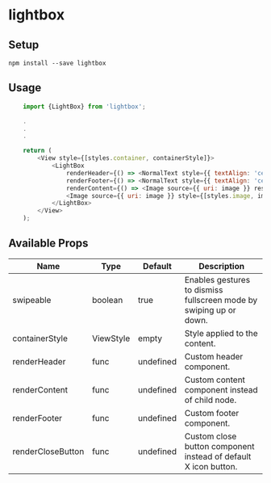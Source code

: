 # lightbox

## Setup

`npm install --save lightbox`

## Usage

```javascript
    import {LightBox} from 'lightbox';

    .
    .
    .

    return (
        <View style={[styles.container, containerStyle]}>
            <LightBox
                renderHeader={() => <NormalText style={{ textAlign: 'center', color: 'white' }}>"HEADER"</NormalText>}
                renderFooter={() => <NormalText style={{ textAlign: 'center', color: 'white' }}>"FOOTER"</NormalText>}
                renderContent={() => <Image source={{ uri: image }} resizeMode={'contain'} style={{width, height: width}}/>}>
                <Image source={{ uri: image }} style={[styles.image, imageStyle]}  />
            </LightBox>
        </View>
    );
```


## Available Props

| Name | Type | Default | Description
| -----|------|---------|------------------
| swipeable | boolean | true | Enables gestures to dismiss fullscreen mode by swiping up or down.
|containerStyle| ViewStyle |empty| Style applied to the content.
|renderHeader| func| undefined | Custom header component.
|renderContent| func| undefined | Custom content component instead of child node.
|renderFooter| func| undefined | Custom footer component.
|renderCloseButton| func| undefined | Custom close button component instead of default X icon button.
